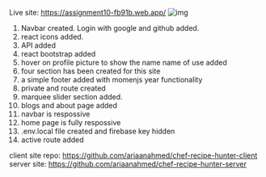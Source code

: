 Live site: https://assignment10-fb91b.web.app/
![img](https://github.com/ariaanahmed/chef-recipe-hunter-client/assets/121677432/e521dfa4-e665-4631-b777-fce5eb80e47a)
1. Navbar created. Login with google and github added.
2. react icons added.
3. API added
4. react bootstrap added
5. hover on profile picture to show the name name of use added
6. four section has been created for this site
7. a simple footer added with momenjs year functionality
8. private and route created
9. marquee slider section added.
10. blogs and about page added
11. navbar is respossive
12. home page is fully respossive
13. .env.local file created and firebase key hidden
14. active route added

client site repo: https://github.com/ariaanahmed/chef-recipe-hunter-client
server site: https://github.com/ariaanahmed/chef-recipe-hunter-server
